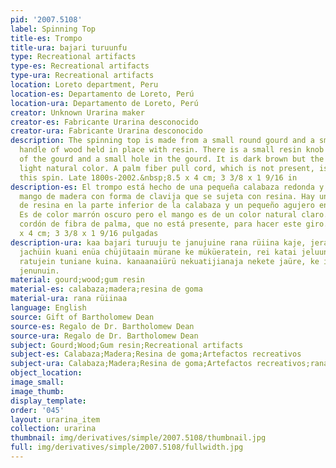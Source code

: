 ```yaml
---
pid: '2007.5108'
label: Spinning Top
title-es: Trompo
title-ura: bajari turuunfu
type: Recreational artifacts
type-es: Recreational artifacts
type-ura: Recreational artifacts
location: Loreto department, Peru
location-es: Departamento de Loreto, Perú
location-ura: Departamento de Loreto, Perú
creator: Unknown Urarina maker
creator-es: Fabricante Urarina desconocido
creator-ura: Fabricante Urarina desconocido
description: The spinning top is made from a small round gourd and a small peg-like
  handle of wood held in place with resin. There is a small resin knob at the bottom
  of the gourd and a small hole in the gourd. It is dark brown but the handle is a
  light natural color. A palm fiber pull cord, which is not present, is used to make
  this spin. Late 1800s-2002.&nbsp;8.5 x 4 cm; 3 3/8 x 1 9/16 in
description-es: El trompo está hecho de una pequeña calabaza redonda y un pequeño
  mango de madera con forma de clavija que se sujeta con resina. Hay una pequeña perilla
  de resina en la parte inferior de la calabaza y un pequeño agujero en la calabaza.
  Es de color marrón oscuro pero el mango es de un color natural claro. Se usa un
  cordón de fibra de palma, que no está presente, para hacer este giro. Finales 1800-2002;8,5
  x 4 cm; 3 3/8 x 1 9/16 pulgadas
description-ura: kaa bajari turuuju te janujuine rana rüiina kaje, jeranein eta jeluun
  jachüin kuani enüa chüjütaain mürane ke müküeratein, rei katai jeluun te jachü siri
  ratujein tuniane kuina. kanaanaiürü nekuatijianaja nekete jaüre, ke inuri balüünejein
  jenunuin.
material: gourd;wood;gum resin
material-es: calabaza;madera;resina de goma
material-ura: rana rüiinaa
language: English
source: Gift of Bartholomew Dean
source-es: Regalo de Dr. Bartholomew Dean
source-ura: Regalo de Dr. Bartholomew Dean
subject: Gourd;Wood;Gum resin;Recreational artifacts
subject-es: Calabaza;Madera;Resina de goma;Artefactos recreativos
subject-ura: Calabaza;Madera;Resina de goma;Artefactos recreativos;rana rüiinaa
object_location:
image_small:
image_thumb:
display_template:
order: '045'
layout: urarina_item
collection: urarina
thumbnail: img/derivatives/simple/2007.5108/thumbnail.jpg
full: img/derivatives/simple/2007.5108/fullwidth.jpg
---
```

